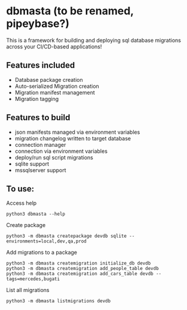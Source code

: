 # dbmasta (to be renamed, pipeybase?) 
This is a framework for building and deploying sql database migrations across your CI/CD-based applications!

## Features included
- Database package creation
- Auto-serialized Migration creation
- Migration manifest management
- Migration tagging
## Features to build
- json manifests managed via environment variables
- migration changelog written to target database
- connection manager
- connection via environment variables
- deploy/run sql script migrations
- sqlite support
- mssqlserver support

## To use:
Access help
```shell
python3 dbmasta --help
```

Create package
```shell
python3 -m dbmasta createpackage devdb sqlite --environments=local,dev,qa,prod
```

Add migrations to a package
```shell
python3 -m dbmasta createmigration initialize_db devdb
python3 -m dbmasta createmigration add_people_table devdb
python3 -m dbmasta createmigration add_cars_table devdb --tags=mercedes,bugati
```

List all migrations
```shell
python3 -m dbmasta listmigrations devdb
```
